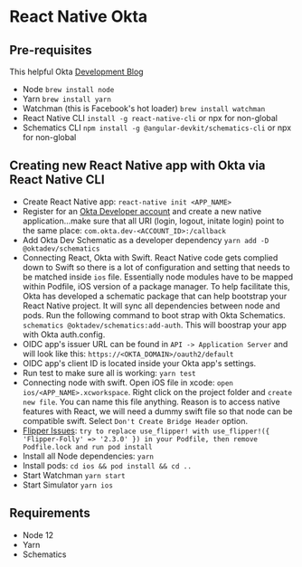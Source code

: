# React Native Okta

## Pre-requisites

This helpful Okta [Development Blog](https://developer.okta.com/blog/2019/11/14/react-native-login)

- Node `brew install node`
- Yarn `brew install yarn`
- Watchman (this is Facebook's hot loader) `brew install watchman`
- React Native CLI `install -g react-native-cli` or npx for non-global
- Schematics CLI `npm install -g @angular-devkit/schematics-cli` or npx for non-global

## Creating new React Native app with Okta via React Native CLI

- Create React Native app: `react-native init <APP_NAME>`
- Register for an [Okta Developer account](https://developer.okta.com/login/) and create a new native application...make sure that all URI (login, logout, initate login) point to the same place: `com.okta.dev-<ACCOUNT_ID>:/callback`
- Add Okta Dev Schematic as a developer dependency `yarn add -D @oktadev/schematics`
- Connecting React, Okta with Swift. React Native code gets complied down to Swift so there is a lot of configuration and setting that needs to be matched inside `ios` file. Essentially node modules have to be mapped within Podfile, iOS version of a package manager. To help facilitate this, Okta has developed a schematic package that can help bootstrap your React Native project. It will sync all dependencies between node and pods. Run the following command to boot strap with Okta Schematics. `schematics @oktadev/schematics:add-auth`. This will boostrap your app with Okta auth.config.
- OIDC app's issuer URL can be found in `API -> Application Server` and will look like this: `https://<OKTA_DOMAIN>/oauth2/default`
- OIDC app's client ID is located inside your Okta app's settings.
- Run test to make sure all is working: `yarn test`
- Connecting node with swift. Open iOS file in xcode: `open ios/<APP_NAME>.xcworkspace`. Right click on the project folder and `create new file`. You can name this file anything. Reason is to access native features with React, we will need a dummy swift file so that node can be compatible swift. Select `Don't Create Bridge Header` option.
- [Flipper Issues](https://github.com/facebook/react-native/issues/26118): `try to replace use_flipper! with use_flipper!({ 'Flipper-Folly' => '2.3.0' }) in your Podfile, then remove Podfile.lock and run pod install`
- Install all Node dependencies: `yarn`
- Install pods: `cd ios && pod install && cd ..`
- Start Watchman `yarn start`
- Start Simulator `yarn ios`

## Requirements

- Node 12
- Yarn
- Schematics
